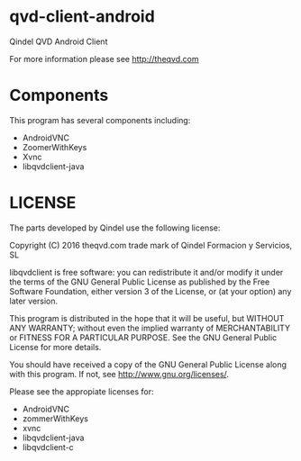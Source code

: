 qvd-client-android
==================

Qindel QVD Android Client

For more information please see http://theqvd.com

Components
==========

This program has several components including:

 * AndroidVNC
 * ZoomerWithKeys
 * Xvnc
 * libqvdclient-java

LICENSE
=======

The parts developed by Qindel use the following license:

Copyright (C) 2016 theqvd.com trade mark of Qindel Formacion y Servicios, SL 

libqvdclient is free software: you can redistribute it and/or modify
it under the terms of the GNU General Public License as published by
the Free Software Foundation, either version 3 of the License, or
(at your option) any later version.

This program is distributed in the hope that it will be useful,
but WITHOUT ANY WARRANTY; without even the implied warranty of
MERCHANTABILITY or FITNESS FOR A PARTICULAR PURPOSE.  See the
GNU General Public License for more details.

You should have received a copy of the GNU General Public License
along with this program.  If not, see <http://www.gnu.org/licenses/>.

Please see the appropiate licenses for:

 * AndroidVNC
 * zommerWithKeys
 * xvnc
 * libqvdclient-java
 * libqvdclient-c
